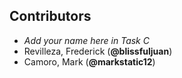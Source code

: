 ## Contributors
- _Add your name here in Task C_
- Revilleza, Frederick (**@blissfuljuan**)
- Camoro, Mark (**@markstatic12**)

